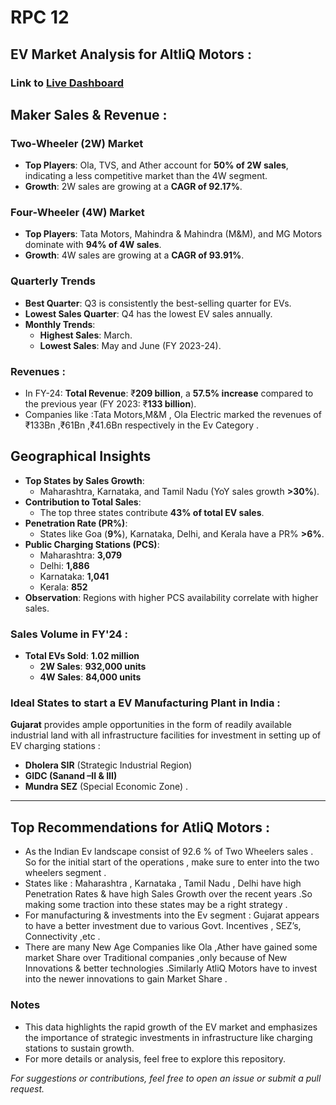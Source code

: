 # RPC 12 
## EV Market Analysis for AltliQ Motors :
### Link to [Live Dashboard](https://app.powerbi.com/view?r=eyJrIjoiMTY1NDJmNjMtMTBkOC00ZmE3LWEyMDAtOGY2ZGFmNmZmZDk1IiwidCI6ImM2ZTU0OWIzLTVmNDUtNDAzMi1hYWU5LWQ0MjQ0ZGM1YjJjNCJ9&embedImagePlaceholder=true)
## Maker Sales & Revenue : 

### Two-Wheeler (2W) Market
- **Top Players**: Ola, TVS, and Ather account for **50% of 2W sales**, indicating a less competitive market than the 4W segment.
- **Growth**: 2W sales are growing at a **CAGR of 92.17%**.

### Four-Wheeler (4W) Market
- **Top Players**: Tata Motors, Mahindra & Mahindra (M&M), and MG Motors dominate with **94% of 4W sales**.
- **Growth**: 4W sales are growing at a **CAGR of 93.91%**.

### Quarterly Trends
- **Best Quarter**: Q3 is consistently the best-selling quarter for EVs.
- **Lowest Sales Quarter**: Q4 has the lowest EV sales annually.
- **Monthly Trends**:
  - **Highest Sales**: March.
  - **Lowest Sales**: May and June (FY 2023-24).
### Revenues :
-  In FY-24: **Total Revenue**: ₹**209 billion**, a **57.5% increase** compared to the previous year (FY 2023: ₹**133 billion**).
- Companies like :Tata Motors,M&M , Ola Electric marked the revenues of ₹133Bn ,₹61Bn ,₹41.6Bn respectively in the Ev Category .

## Geographical Insights
- **Top States by Sales Growth**:
  - Maharashtra, Karnataka, and Tamil Nadu (YoY sales growth **>30%**).
- **Contribution to Total Sales**:
  - The top three states contribute **43% of total EV sales**.
- **Penetration Rate (PR%)**:
  - States like Goa (**9%**), Karnataka, Delhi, and Kerala have a PR% **>6%**.
- **Public Charging Stations (PCS)**:
  - Maharashtra: **3,079**
  - Delhi: **1,886**
  - Karnataka: **1,041**
  - Kerala: **852**
- **Observation**: Regions with higher PCS availability correlate with higher sales.

### Sales Volume in FY'24 :
- **Total EVs Sold**: **1.02 million**
  - **2W Sales**: **932,000 units**
  - **4W Sales**: **84,000 units**

### Ideal States to start a EV Manufacturing Plant in India :
**Gujarat** provides ample opportunities in the form of readily available industrial land with all infrastructure facilities for investment in setting up of EV charging stations :
- **Dholera SIR** (Strategic Industrial Region)
- **GIDC (Sanand –II & III)**
- **Mundra SEZ** (Special Economic Zone) .
---
## Top Recommendations for AtliQ Motors :
- As the Indian Ev landscape consist of 92.6 % of Two Wheelers sales .
  So for the initial start of the operations , make sure to enter into the two wheelers segment .
- States like : Maharashtra , Karnataka , Tamil Nadu , Delhi have high Penetration Rates & have high Sales Growth  over the recent years .So making some traction into these states may be a right strategy .
-  For manufacturing & investments into the Ev segment : Gujarat appears to have a better investment  due to various Govt. Incentives , SEZ’s, Connectivity  ,etc .
-  There are many New Age Companies like Ola ,Ather have gained some market Share over Traditional companies ,only because of New Innovations & better technologies .Similarly AtliQ Motors have to invest into 
 the newer innovations to gain Market Share .

### Notes
- This data highlights the rapid growth of the EV market and emphasizes the importance of strategic investments in infrastructure like charging stations to sustain growth.
- For more details or analysis, feel free to explore this repository.

*For suggestions or contributions, feel free to open an issue or submit a pull request.*
